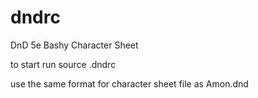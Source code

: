 # dndrc
DnD 5e Bashy Character Sheet

to start run source .dndrc

use the same format for character sheet file as Amon.dnd
